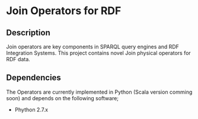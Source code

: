 # Join Operators for RDF

## Description
Join operators are key components in SPARQL query engines and RDF Integration Systems. This project contains novel Join physical operators for RDF data.

## Dependencies
The Operators are currently implemented in Python (Scala version comming soon) and depends on the following software;

* Phython 2.7.x
